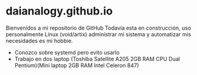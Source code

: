 # daianalogy.github.io

Bienvenidos a mi repositorio de GitHub
Todavía esta en construcción, uso personalmente Linux (void/artix) administrar mi sistema y automatizar mis necesidades es mi hobbie.

- Conozco sobre systemd pero evito usarlo
- Trabajo en dos laptop (Toshiba Satellite A205 2GB RAM CPU Dual Pentium)(Mini laptop 2GB RAM Intel Celeron 847) 